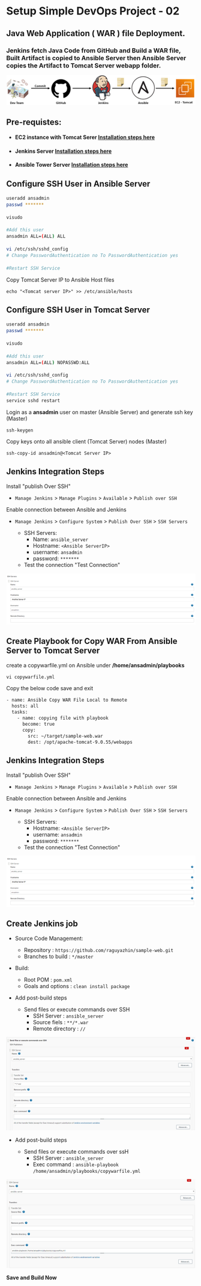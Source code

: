# Setup Simple DevOps Project - 02

## Java Web Application ( WAR ) file Deployment.

### Jenkins fetch Java Code from GitHub and Build a WAR file, Built Artifact is copied to Ansible Server then Ansible Server copies the Artifact to Tomcat Server webapp folder.

![project 2](images/2/simple-devops-02.png)

## Pre-requistes:

* #### EC2 instance with Tomcat Serer [Installation steps here](../Tomcat/install-tomcat-ec2.md)
* #### Jenkins Server [Installation steps here](../Jenkins/install-jenkins-docker-compose.md)
* #### Ansible Tower Server [Installation steps here](../Ansible/install-ansible-tower-single-machine-integrated.md)

## Configure SSH User in Ansible Server

```sh
useradd ansadmin
passwd *******

visudo

#Add this user
ansadmin ALL=(ALL) ALL

vi /etc/ssh/sshd_config
# Change PasswordAuthentication no To PasswordAuthentication yes

#Restart SSH Service
```

Copy Tomcat Server IP to Ansible Host files

```
echo "<Tomcat server IP>" >> /etc/ansible/hosts
```

## Configure SSH User in Tomcat Server

```sh
useradd ansadmin
passwd *******

visudo

#Add this user
ansadmin ALL=(ALL) NOPASSWD:ALL

vi /etc/ssh/sshd_config
# Change PasswordAuthentication no To PasswordAuthentication yes

#Restart SSH Service
service sshd restart
```
Login as a **ansadmin** user on master (Ansible Server) and generate ssh key (Master)

```
ssh-keygen
```

Copy keys onto all ansible client (Tomcat Server) nodes (Master)

```
ssh-copy-id ansadmin@<Tomcat Server IP>
```

## Jenkins Integration Steps

Install "publish Over SSH"

- `Manage Jenkins` > `Manage Plugins` > `Available` > `Publish over SSH`

Enable connection between Ansible and Jenkins

-   `Manage Jenkins` > `Configure System` > `Publish Over SSH` > `SSH Servers`

    - SSH Servers:
        - Name: `ansible_server`
        - Hostname: `<Ansible ServerIP>`
        - username: `ansadmin`
        - password: `*******`
    - Test the connection "Test Connection"

![project 2](images/2/simple-devops-02-01.png)

## Create Playbook for Copy WAR From Ansible Server to Tomcat Server

create a copywarfile.yml on Ansible under **/home/ansadmin/playbooks**

```
vi copywarfile.yml
```
Copy the below code save and exit 

```
- name: Ansible Copy WAR File Local to Remote
  hosts: all
  tasks:
    - name: copying file with playbook
      become: true
      copy:
        src: ~/target/sample-web.war
        dest: /opt/apache-tomcat-9.0.55/webapps
```      
## Jenkins Integration Steps

Install "publish Over SSH"

- `Manage Jenkins` > `Manage Plugins` > `Available` > `Publish over SSH`

Enable connection between Ansible and Jenkins

-   `Manage Jenkins` > `Configure System` > `Publish Over SSH` > `SSH Servers`

    - SSH Servers:
        - Hostname: `<Ansible ServerIP>`
        - username: `ansadmin`
        - password: `*******`
    - Test the connection "Test Connection"

![project 2](images/2/simple-devops-02-01.png)

## Create Jenkins job

- Source Code Management:

    - Repository : `https://github.com/raguyazhin/sample-web.git`
    - Branches to build : `*/master`

- Build:

    - Root POM : `pom.xml`
    - Goals and options : `clean install package`

- Add post-build steps

    - Send files or execute commands over SSH
        - SSH Server : `ansible_server`
        - Source fiels : `**/*.war`
        - Remote directory : `//`

![project 2](images/2/simple-devops-02-02.png)

- Add post-build steps

    - Send files or execute commands over ssH
        - SSH Server : `ansible_server`
        - Exec command : `ansible-playbook /home/ansadmin/playbooks/copywarfile.yml`

![project 2](images/2/simple-devops-02-03.png)

**Save and Build Now**